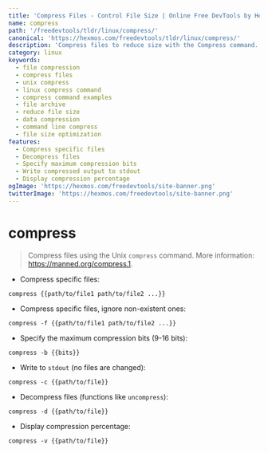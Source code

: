```yaml
---
title: 'Compress Files - Control File Size | Online Free DevTools by Hexmos'
name: compress
path: '/freedevtools/tldr/linux/compress/'
canonical: 'https://hexmos.com/freedevtools/tldr/linux/compress/'
description: 'Compress files to reduce size with the Compress command. Manage file compression using Unix commands for efficient storage. Free online tool, no registration required.'
category: linux
keywords:
  - file compression
  - compress files
  - unix compress
  - linux compress command
  - compress command examples
  - file archive
  - reduce file size
  - data compression
  - command line compress
  - file size optimization
features:
  - Compress specific files
  - Decompress files
  - Specify maximum compression bits
  - Write compressed output to stdout
  - Display compression percentage
ogImage: 'https://hexmos.com/freedevtools/site-banner.png'
twitterImage: 'https://hexmos.com/freedevtools/site-banner.png'
---
```


# compress

> Compress files using the Unix `compress` command.
> More information: <https://manned.org/compress.1>.

- Compress specific files:

`compress {{path/to/file1 path/to/file2 ...}}`

- Compress specific files, ignore non-existent ones:

`compress -f {{path/to/file1 path/to/file2 ...}}`

- Specify the maximum compression bits (9-16 bits):

`compress -b {{bits}}`

- Write to `stdout` (no files are changed):

`compress -c {{path/to/file}}`

- Decompress files (functions like `uncompress`):

`compress -d {{path/to/file}}`

- Display compression percentage:

`compress -v {{path/to/file}}`
